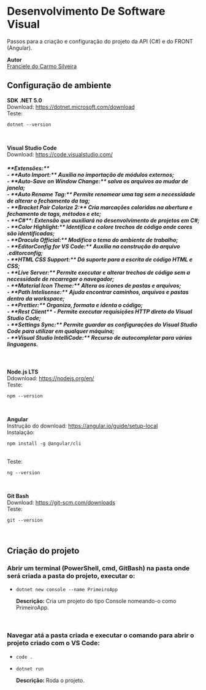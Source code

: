 # Desenvolvimento De Software Visual

Passos para a criação e configuração do projeto da API (C#) e do FRONT (Angular).

**Autor**<br>
[Franciele do Carmo Silveira](https://www.linkedin.com/in/cfrancielesilveira/)

## Configuração de ambiente

**SDK .NET 5.0**<br>
Download: https://dotnet.microsoft.com/download<br>
Teste:

    dotnet --version

<br>

**Visual Studio Code**<br>
Download: https://code.visualstudio.com/<br>

<h5>
**Extensões:**<br>
- **Auto Import:** Auxilia no importação de módulos externos;<br>
- **Auto-Save on Window Change:** salva os arquivos ao mudar de janela;<br>
- **Auto Rename Tag:** Permite renomear uma tag sem a necessidade de alterar o fechamento da tag;<br>
- **Bracket Pair Colorize 2:** Cria marcações coloridas na abertura e fechamento de tags, métodos e etc;<br>
- **C#**: Extensão que auxiliará no desenvolvimento de projetos em C#;<br>
- **Color Highlight:** Identifica e colore trechos de código onde cores são identificadas;<br>
- **Dracula Official:** Modifica o tema do ambiente de trabalho;<br>
- **EditorConfig for VS Code:** Auxilia na construção do arquivo .editorconfig;<br>
- **HTML CSS Support:** Dá suporte para a escrita de código HTML e CSS;<br>
- **Live Server:** Permite executar e alterar trechos de código sem a necessidade de recarregar o navegador;<br>
- **Material Icon Theme:** Altera os ícones de pastas e arquivos;<br>
- **Path Intelisense:** Ajuda encontrar caminhos, arquivos e pastas dentro da workspace;<br>
- **Prettier:** Organiza, formata e identa o código;<br>
- **Rest Client** - Permite executar requisições HTTP direto do Visual Studio Code;<br>
- **Settings Sync:** Permite guardar as configurações do Visual Studio Code para utilizar em qualquer máquina;<br>
- **Visual Studio IntelliCode:** Recurso de autocompletar para várias linguagens.<br>
</h5>

<br>

**Node.js LTS**<br>
Ddownload: https://nodejs.org/en/
<br>
Teste: 

    npm --version
    
<br>

**Angular**<br>
Instrução do download: https://angular.io/guide/setup-local<br>
Instalação:

    npm install -g @angular/cli
    
<br>
Teste: 

    ng --version
    
<br>

**Git Bash**<br>
Download: https://git-scm.com/downloads<br>
Teste:

    git --version
    
<br>

## Criação do projeto

<h3>Abrir um terminal (PowerShell, cmd, GitBash) na pasta onde será criada a pasta do projeto, executar o:</h3>

* `dotnet new console --name PrimeiroApp`

     **Descrição:** Cria um projeto do tipo Console nomeando-o como PrimeiroApp.
<br>

<h3>Navegar atá a pasta criada e executar o comando para abrir o projeto criado com o VS Code:</h3>

* `code .`

* `dotnet run`

     **Descrição:** Roda o projeto.
